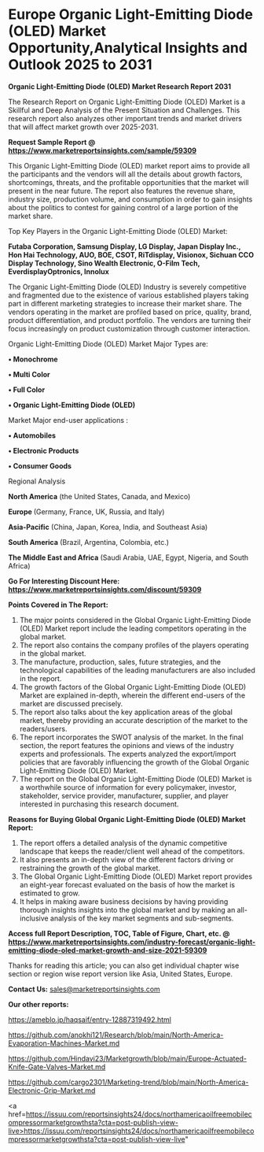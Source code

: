  # Europe Organic Light-Emitting Diode (OLED) Market Opportunity,Analytical Insights and Outlook 2025 to 2031

<strong>Organic Light-Emitting Diode (OLED) Market Research Report 2031</strong>

The Research Report on Organic Light-Emitting Diode (OLED) Market is a Skillful and Deep Analysis of the Present Situation and Challenges. This research report also analyzes other important trends and market drivers that will affect market growth over 2025-2031.

<strong>Request Sample Report @ <a href=https://www.marketreportsinsights.com/sample/59309>https://www.marketreportsinsights.com/sample/59309</a></strong>

This Organic Light-Emitting Diode (OLED) market report aims to provide all the participants and the vendors will all the details about growth factors, shortcomings, threats, and the profitable opportunities that the market will present in the near future. The report also features the revenue share, industry size, production volume, and consumption in order to gain insights about the politics to contest for gaining control of a large portion of the market share.

Top Key Players in the Organic Light-Emitting Diode (OLED) Market:

<strong>Futaba Corporation, Samsung Display, LG Display, Japan Display Inc., Hon Hai Technology, AUO, BOE, CSOT, RiTdisplay, Visionox, Sichuan CCO Display Technology, Sino Wealth Electronic, O-Film Tech, EverdisplayOptronics, Innolux</strong>

The Organic Light-Emitting Diode (OLED) Industry is severely competitive and fragmented due to the existence of various established players taking part in different marketing strategies to increase their market share. The vendors operating in the market are profiled based on price, quality, brand, product differentiation, and product portfolio. The vendors are turning their focus increasingly on product customization through customer interaction.

Organic Light-Emitting Diode (OLED) Market Major Types are:

<strong>• Monochrome

• Multi Color

• Full Color

• Organic Light-Emitting Diode (OLED)</strong>

Market Major end-user applications :

<strong>• Automobiles

• Electronic Products

• Consumer Goods</strong>

Regional Analysis

</u><strong><b>North America</b></strong> (the United States, Canada, and Mexico)

<strong><b>Europe </b></strong>(Germany, France, UK, Russia, and Italy)

<strong><b>Asia-Pacific</b></strong> (China, Japan, Korea, India, and Southeast Asia)

<strong><b>South America</b></strong> (Brazil, Argentina, Colombia, etc.)

<strong><b>The Middle East and Africa</b></strong> (Saudi Arabia, UAE, Egypt, Nigeria, and South Africa)

<strong>Go For Interesting Discount Here: <a href=https://www.marketreportsinsights.com/discount/59309>https://www.marketreportsinsights.com/discount/59309</a></strong>

<strong>Points Covered in The Report:</strong>
<ol>
  <li>The major points considered in the Global Organic Light-Emitting Diode (OLED) Market report include the leading competitors operating in the global market.</li>
  <li>The report also contains the company profiles of the players operating in the global market.</li>
  <li>The manufacture, production, sales, future strategies, and the technological capabilities of the leading manufacturers are also included in the report.</li>
  <li>The growth factors of the Global Organic Light-Emitting Diode (OLED) Market are explained in-depth, wherein the different end-users of the market are discussed precisely.</li>
  <li>The report also talks about the key application areas of the global market, thereby providing an accurate description of the market to the readers/users.</li>
  <li>The report incorporates the SWOT analysis of the market. In the final section, the report features the opinions and views of the industry experts and professionals. The experts analyzed the export/import policies that are favorably influencing the growth of the Global Organic Light-Emitting Diode (OLED) Market.</li>
  <li>The report on the Global Organic Light-Emitting Diode (OLED) Market is a worthwhile source of information for every policymaker, investor, stakeholder, service provider, manufacturer, supplier, and player interested in purchasing this research document.</li>
</ol>
<strong>Reasons for Buying Global Organic Light-Emitting Diode (OLED) Market Report:</strong>

<ol>
  <li>The report offers a detailed analysis of the dynamic competitive landscape that keeps the reader/client well ahead of the competitors.</li>
  <li>It also presents an in-depth view of the different factors driving or restraining the growth of the global market.</li>
  <li>The Global Organic Light-Emitting Diode (OLED) Market report provides an eight-year forecast evaluated on the basis of how the market is estimated to grow.</li>
  <li>It helps in making aware business decisions by having providing thorough insights insights into the global market and by making an all-inclusive analysis of the key market segments and sub-segments.</li>
</ol>
<strong>Access full Report Description, TOC, Table of Figure, Chart, etc. @ <a href=https://www.marketreportsinsights.com/industry-forecast/organic-light-emitting-diode-oled-market-growth-and-size-2021-59309>https://www.marketreportsinsights.com/industry-forecast/organic-light-emitting-diode-oled-market-growth-and-size-2021-59309</a></strong>


Thanks for reading this article; you can also get individual chapter wise section or region wise report version like Asia, United States, Europe.

<strong>Contact Us:</strong>
sales@marketreportsinsights.com

<strong>Our other reports:</strong>

<a href=https://ameblo.jp/haqsaif/entry-12887319492.html>https://ameblo.jp/haqsaif/entry-12887319492.html</a>

<a href=https://github.com/anokhi121/Research/blob/main/North-America-Evaporation-Machines-Market.md>https://github.com/anokhi121/Research/blob/main/North-America-Evaporation-Machines-Market.md</a>

<a href=https://github.com/Hindavi23/Marketgrowth/blob/main/Europe-Actuated-Knife-Gate-Valves-Market.md>https://github.com/Hindavi23/Marketgrowth/blob/main/Europe-Actuated-Knife-Gate-Valves-Market.md</a>

<a href=https://github.com/cargo2301/Marketing-trend/blob/main/North-America-Electronic-Grip-Market.md>https://github.com/cargo2301/Marketing-trend/blob/main/North-America-Electronic-Grip-Market.md</a>

<a href=https://issuu.com/reportsinsights24/docs/northamericaoilfreemobilecompressormarketgrowthsta?cta=post-publish-view-live>https://issuu.com/reportsinsights24/docs/northamericaoilfreemobilecompressormarketgrowthsta?cta=post-publish-view-live</a>"
